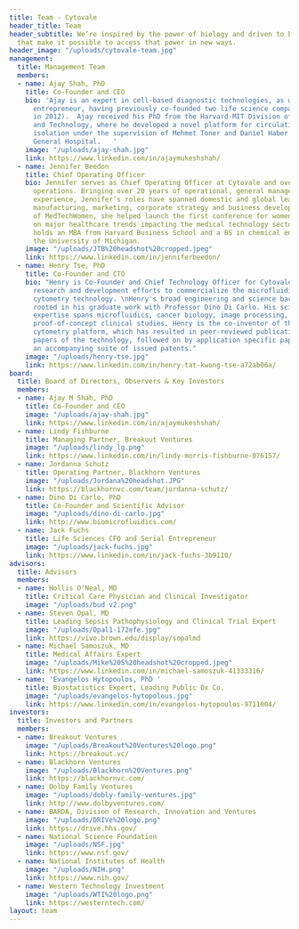 ```yaml
---
title: Team - Cytovale
header_title: Team
header_subtitle: We’re inspired by the power of biology and driven to build tools
  that make it possible to access that power in new ways.
header_image: "/uploads/cytovale-team.jpg"
management:
  title: Management Team
  members:
  - name: Ajay Shah, PhD
    title: Co-Founder and CEO
    bio: 'Ajay is an expert in cell-based diagnostic technologies, as well as an experienced
      entrepreneur, having previously co-founded two life science companies (one acquired
      in 2012).  Ajay received his PhD from the Harvard-MIT Division of Health Sciences
      and Technology, where he developed a novel platform for circulating tumor cell
      isolation under the supervision of Mehmet Toner and Daniel Haber at Massachusetts
      General Hospital.   '
    image: "/uploads/ajay-shah.jpg"
    link: https://www.linkedin.com/in/ajaymukeshshah/
  - name: Jennifer Beedon
    title: Chief Operating Officer
    bio: Jennifer serves as Chief Operating Officer at Cytovale and oversees business
      operations. Bringing over 20 years of operational, general management and consulting
      experience, Jennifer’s roles have spanned domestic and global leadership in
      manufacturing, marketing, corporate strategy and business development. As co-founder
      of MedTechWomen, she helped launch the first conference for women leaders focused
      on major healthcare trends impacting the medical technology sector. Jennifer
      holds an MBA from Harvard Business School and a BS in chemical engineering from
      the University of Michigan.
    image: "/uploads/JTB%20headshot%20cropped.jpeg"
    link: https://www.linkedin.com/in/jenniferbeedon/
  - name: Henry Tse, PhD
    title: Co-Founder and CTO
    bio: "Henry is Co-Founder and Chief Technology Officer for Cytovale, leading the
      research and development efforts to commercialize the microfluidic deformability
      cytometry technology. \nHenry's broad engineering and science background is
      rooted in his graduate work with Professor Dino Di Carlo. His science and engineering
      expertise spans microfluidics, cancer biology, image processing, and application
      proof-of-concept clinical studies. Henry is the co-inventor of the deformability
      cytometry platform, which has resulted in peer-reviewed publications of seminal
      papers of the technology, followed on by application specific papers, as well
      an accompanying suite of issued patents."
    image: "/uploads/henry-tse.jpg"
    link: https://www.linkedin.com/in/henry-tat-kwong-tse-a72ab06a/
board:
  title: Board of Directors, Observers & Key Investors
  members:
  - name: Ajay M Shah, PhD
    title: Co-Founder and CEO
    image: "/uploads/ajay-shah.jpg"
    link: https://www.linkedin.com/in/ajaymukeshshah/
  - name: Lindy Fishburne
    title: Managing Partner, Breakout Ventures
    image: "/uploads/lindy_lg.png"
    link: https://www.linkedin.com/in/lindy-morris-fishburne-076157/
  - name: Jordanna Schutz
    title: Operating Partner, Blackhorn Ventures
    image: "/uploads/Jordana%20headshot.JPG"
    link: https://blackhornvc.com/team/jordanna-schutz/
  - name: Dino Di Carlo, PhD
    title: Co-Founder and Scientific Advisor
    image: "/uploads/dino-di-carlo.jpg"
    link: http://www.biomicrofluidics.com/
  - name: Jack Fuchs
    title: Life Sciences CFO and Serial Entrepreneur
    image: "/uploads/jack-fuchs.jpg"
    link: https://www.linkedin.com/in/jack-fuchs-3b9110/
advisors:
  title: Advisors
  members:
  - name: Hollis O’Neal, MD
    title: Critical Care Physician and Clinical Investigator
    image: "/uploads/bud v2.png"
  - name: Steven Opal, MD
    title: Leading Sepsis Pathophysiology and Clinical Trial Expert
    image: "/uploads/Opal1-172efe.jpg"
    link: https://vivo.brown.edu/display/sopalmd
  - name: Michael Samoszuk, MD
    title: Medical Affairs Expert
    image: "/uploads/Mike%20S%20headshot%20cropped.jpeg"
    link: https://www.linkedin.com/in/michael-samoszuk-41333316/
  - name: 'Evangelos Hytopoulos, PhD '
    title: Biostatistics Expert, Leading Public Dx Co.
    image: "/uploads/evangelos-hytopolous.jpg"
    link: https://www.linkedin.com/in/evangelos-hytopoulos-9711004/
investors:
  title: Investors and Partners
  members:
  - name: Breakout Ventures
    image: "/uploads/Breakout%20Ventures%20logo.png"
    link: https://breakout.vc/
  - name: Blackhorn Ventures
    image: "/uploads/Blackhorn%20Ventures.png"
    link: https://blackhornvc.com/
  - name: Dolby Family Ventures
    image: "/uploads/dobly-family-ventures.jpg"
    link: http://www.dolbyventures.com/
  - name: BARDA, Division of Research, Innovation and Ventures
    image: "/uploads/DRIVe%20logo.png"
    link: https://drive.hhs.gov/
  - name: National Science Foundation
    image: "/uploads/NSF.jpg"
    link: https://www.nsf.gov/
  - name: National Institutes of Health
    image: "/uploads/NIH.png"
    link: https://www.nih.gov/
  - name: Western Technology Investment
    image: "/uploads/WTI%20logo.png"
    link: https://westerntech.com/
layout: team
---
```


